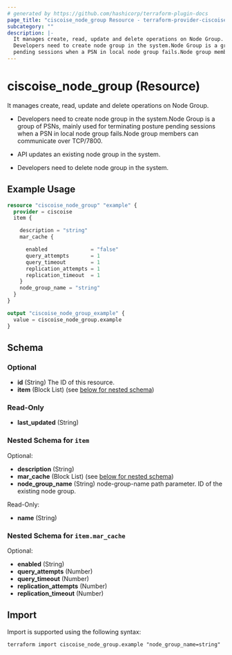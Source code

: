 ```yaml
---
# generated by https://github.com/hashicorp/terraform-plugin-docs
page_title: "ciscoise_node_group Resource - terraform-provider-ciscoise"
subcategory: ""
description: |-
  It manages create, read, update and delete operations on Node Group.
  Developers need to create node group in the system.Node Group is a group of PSNs, mainly used for terminating posture
  pending sessions when a PSN in local node group fails.Node group members can communicate over TCP/7800.API updates an existing node group in the system.Developers need to delete node group in the system.
---
```


# ciscoise_node_group (Resource)

It manages create, read, update and delete operations on Node Group.

- Developers need to create node group in the system.Node Group is a group of PSNs, mainly used for terminating posture
pending sessions when a PSN in local node group fails.Node group members can communicate over TCP/7800.

- API updates an existing node group in the system.

- Developers need to delete node group in the system.

## Example Usage

```terraform
resource "ciscoise_node_group" "example" {
  provider = ciscoise
  item {

    description = "string"
    mar_cache {

      enabled              = "false"
      query_attempts       = 1
      query_timeout        = 1
      replication_attempts = 1
      replication_timeout  = 1
    }
    node_group_name = "string"
  }
}

output "ciscoise_node_group_example" {
  value = ciscoise_node_group.example
}
```

<!-- schema generated by tfplugindocs -->
## Schema

### Optional

- **id** (String) The ID of this resource.
- **item** (Block List) (see [below for nested schema](#nestedblock--item))

### Read-Only

- **last_updated** (String)

<a id="nestedblock--item"></a>
### Nested Schema for `item`

Optional:

- **description** (String)
- **mar_cache** (Block List) (see [below for nested schema](#nestedblock--item--mar_cache))
- **node_group_name** (String) node-group-name path parameter. ID of the existing node group.

Read-Only:

- **name** (String)

<a id="nestedblock--item--mar_cache"></a>
### Nested Schema for `item.mar_cache`

Optional:

- **enabled** (String)
- **query_attempts** (Number)
- **query_timeout** (Number)
- **replication_attempts** (Number)
- **replication_timeout** (Number)

## Import

Import is supported using the following syntax:

```shell
terraform import ciscoise_node_group.example "node_group_name=string"
```
